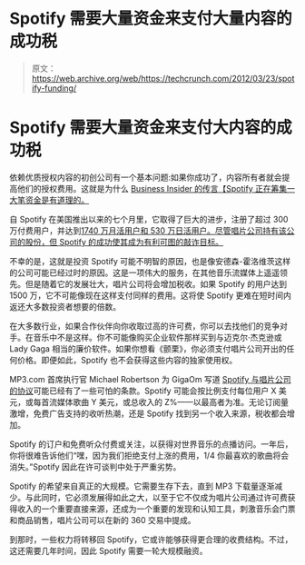 # Spotify 需要大量资金来支付大量内容的成功税

> 原文：<https://web.archive.org/web/https://techcrunch.com/2012/03/23/spotify-funding/>

# Spotify 需要大量资金来支付大内容的成功税

依赖优质授权内容的初创公司有一个基本问题:如果你成功了，内容所有者就会提高他们的授权费用。这就是为什么 [Business Insider 的传言【Spotify 正在筹集一大笔资金是有道理的。](https://web.archive.org/web/20230404104946/http://www.businessinsider.com/spotify-is-raising-at-a-stunning-35-billion-valuation-multiple-vcs-say-2012-3?op=1)

自 Spotify 在美国推出以来的七个月里，它取得了巨大的进步，注册了超过 300 万付费用户，并达到[1740 万月活用户和 530 万日活用户。尽管唱片公司持有该公司的股份，但 Spotify 的成功使其成为有利可图的敲诈目标。](https://web.archive.org/web/20230404104946/http://www.appdata.com/apps/facebook/174829003346-spotify)

不幸的是，这就是投资 Spotify 可能不明智的原因，也是像安德森-霍洛维茨这样的公司可能已经过时的原因。这是一项伟大的服务，在其他音乐流媒体上遥遥领先。但是随着它的发展壮大，唱片公司将会增加税收。如果 Spotify 的用户达到 1500 万，它不可能像现在这样支付同样的费用。这将使 Spotify 更难在短时间内返还大多数投资者想要的倍数。

在大多数行业，如果合作伙伴向你收取过高的许可费，你可以去找他们的竞争对手。在音乐中不是这样。你不可能像购买企业软件那样买到与迈克尔·杰克逊或 Lady Gaga 相当的廉价软件。如果你想看《颤栗》，你必须支付唱片公司开出的任何价格。即便如此，Spotify 也不会获得这些内容的独家使用权。

MP3.com 首席执行官 Michael Robertson 为 GigaOm 写道 [Spotify 与唱片公司的协议](https://web.archive.org/web/20230404104946/http://gigaom.com/2011/12/11/why-spotify-can-never-be-profitable-the-secret-demands-of-record-labels/)可能已经有了一些可怕的条款。Spotify 可能会按比例支付每位用户 X 美元，或每首流媒体歌曲 Y 美元，或总收入的 Z%——以最高者为准。无论订阅量激增，免费广告支持的收听热潮，还是 Spotify 找到另一个收入来源，税收都会增加。

Spotify 的订户和免费听众付费或关注，以获得对世界音乐的点播访问。一年后，你将很难告诉他们“嘿，因为我们拒绝支付上涨的费用，1/4 你最喜欢的歌曲将会消失。”Spotify 因此在许可谈判中处于严重劣势。

Spotify 的希望来自真正的大规模。它需要生存下去，直到 MP3 下载量逐渐减少。与此同时，它必须发展得如此之大，以至于它不仅成为唱片公司通过许可费获得收入的一个重要直接来源，还成为一个重要的发现和认知工具，刺激音乐会门票和商品销售，唱片公司可以在新的 360 交易中提成。

到那时，一些权力将转移回 Spotify，它或许能够获得更合理的收费结构。不过，这还需要几年时间，因此 Spotify 需要一轮大规模融资。